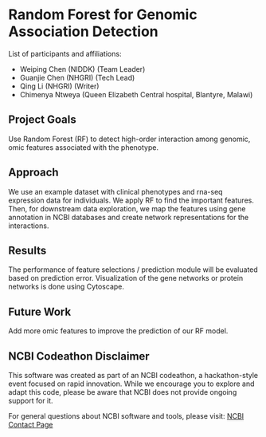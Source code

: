 # Random Forest for Genomic Association Detection

List of participants and affiliations:
- Weiping Chen (NIDDK) (Team Leader)
- Guanjie Chen (NHGRI) (Tech Lead)
- Qing Li (NHGRI) (Writer)
- Chimenya Ntweya (Queen Elizabeth Central hospital, Blantyre, Malawi)

## Project Goals
Use Random Forest (RF) to detect high-order interaction among genomic, omic features associated with the phenotype. 

## Approach
We use an example dataset with clinical phenotypes and rna-seq expression data for individuals. We apply RF to find the important features. Then, for downstream data exploration, we map the features using gene annotation in NCBI databases and create network representations for the interactions. 

## Results
The performance of feature selections / prediction module will be evaluated based on prediction error. Visualization of the gene networks or protein networks is done using Cytoscape. 

## Future Work
Add more omic features to improve the prediction of our RF model. 

## NCBI Codeathon Disclaimer
This software was created as part of an NCBI codeathon, a hackathon-style event focused on rapid innovation. While we encourage you to explore and adapt this code, please be aware that NCBI does not provide ongoing support for it.

For general questions about NCBI software and tools, please visit: [NCBI Contact Page](https://www.ncbi.nlm.nih.gov/home/about/contact/)


